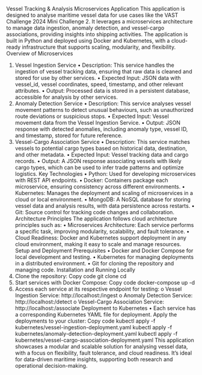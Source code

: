 Vessel Tracking & Analysis Microservices Application
This application is designed to analyse maritime vessel data for use cases like the VAST Challenge 2024 Mini Challenge 2. It leverages a microservices architecture to manage data ingestion, anomaly detection, and vessel-cargo associations, providing insights into shipping activities. The application is built in Python and deployed using Docker and Kubernetes, with a cloud-ready infrastructure that supports scaling, modularity, and flexibility.
Overview of Microservices
1. Vessel Ingestion Service
•	Description: This service handles the ingestion of vessel tracking data, ensuring that raw data is cleaned and stored for use by other services.
•	Expected Input: JSON data with vessel_id, vessel coordinates, speed, timestamp, and other relevant attributes.
•	Output: Processed data is stored in a persistent database, accessible for analysis by other services.
2. Anomaly Detection Service
•	Description: This service analyses vessel movement patterns to detect unusual behaviours, such as unauthorized route deviations or suspicious stops.
•	Expected Input: Vessel movement data from the Vessel Ingestion Service.
•	Output: JSON response with detected anomalies, including anomaly type, vessel ID, and timestamp, stored for future reference.
3. Vessel-Cargo Association Service
•	Description: This service matches vessels to potential cargo types based on historical data, destination, and other metadata.
•	Expected Input: Vessel tracking data and cargo records.
•	Output: A JSON response associating vessels with likely cargo types, which can be used to infer trade patterns and optimize logistics.
Key Technologies
•	Python: Used for developing microservices with REST API endpoints.
•	Docker: Containers package each microservice, ensuring consistency across different environments.
•	Kubernetes: Manages the deployment and scaling of microservices in a cloud or local environment.
•	MongoDB: A NoSQL database for storing vessel data and analysis results, with data persistence across restarts.
•	Git: Source control for tracking code changes and collaboration.
Architecture Principles
The application follows cloud architecture principles such as:
•	Microservices Architecture: Each service performs a specific task, improving modularity, scalability, and fault tolerance.
•	Cloud Readiness: Docker and Kubernetes support deployment in any cloud environment, making it easy to scale and manage resources.
Setup and Deployment
Prerequisites
•	Docker and Docker Compose for local development and testing.
•	Kubernetes for managing deployments in a distributed environment.
•	Git for cloning the repository and managing code.
Installation and Running Locally
1.	Clone the repository:
Copy code
git clone <repository-url>
cd <repository-directory>
2.	Start services with Docker Compose:
Copy code
docker-compose up -d
3.	Access each service at its respective endpoint for testing:
o	Vessel Ingestion Service: http://localhost:<port>/ingest
o	Anomaly Detection Service: http://localhost:<port>/detect
o	Vessel-Cargo Association Service: http://localhost:<port>/associate
Deployment to Kubernetes
•	Each service has a corresponding Kubernetes YAML file for deployment. Apply the deployments to your cluster: 
Copy code
kubectl apply -f kubernetes/vessel-ingestion-deployment.yaml
kubectl apply -f kubernetes/anomaly-detection-deployment.yaml
kubectl apply -f kubernetes/vessel-cargo-association-deployment.yaml
This application showcases a modular and scalable solution for analysing vessel data, with a focus on flexibility, fault tolerance, and cloud readiness. It’s ideal for data-driven maritime insights, supporting both research and operational decision-making.

